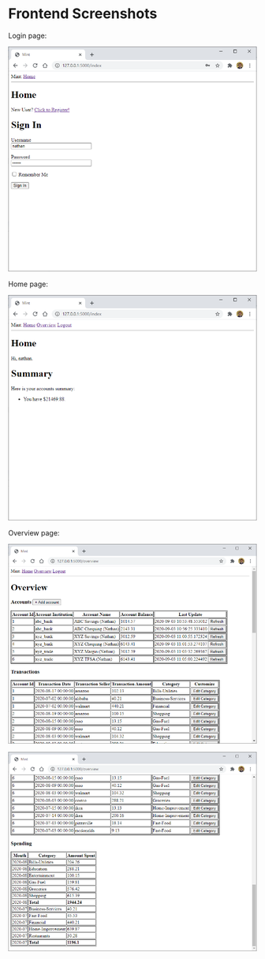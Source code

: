 # Frontend Screenshots

Login page:

![](login_page.PNG)

Home page:

![](home_page.PNG)

Overview page:

![](overview_page.PNG)

![](overview_page_2.PNG)